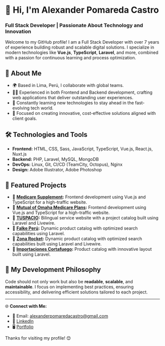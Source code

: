 # 👋 Hi, I'm Alexander Pomareda Castro  
### Full Stack Developer | Passionate About Technology and Innovation  

Welcome to my GitHub profile! I am a Full Stack Developer with over 7 years of experience building robust and scalable digital solutions. I specialize in modern technologies like **Vue.js**, **TypeScript**, **Laravel**, and more, combined with a passion for continuous learning and process optimization.  

## 🚀 About Me  
- 🌍 Based in Lima, Perú, I collaborate with global teams.  
- 👨‍💻 Experienced in both Frontend and Backend development, crafting web applications that deliver outstanding user experiences.  
- 🌱 Constantly learning new technologies to stay ahead in the fast-evolving tech world.  
- 🎯 Focused on creating innovative, cost-effective solutions aligned with client goals.  

## 🛠️ Technologies and Tools  
- **Frontend:** HTML, CSS, Sass, JavaScript, TypeScript, Vue.js, React.js, Nuxt.js  
- **Backend:** PHP, Laravel, MySQL, MongoDB  
- **DevOps:** Linux, Git, CI/CD (TeamCity, Octopus), Nginx  
- **Design:** Adobe Illustrator, Adobe Photoshop  

## 📂 Featured Projects  
- 🌟 **[Medicare Supplement](https://www.medicaresupplement.com):** Frontend development using Vue.js and TypeScript for a high-traffic website.
- 🌟 **[Mutual of Omaha Medicare Plans](https://www.mutualofomahamedicareplans.com):** Frontend development using Vue.js and TypeScript for a high-traffic website.
- 🌟 **[TUSPACIO](http://www.tuspacio.com.pe):** Bilingual service website with a project catalog built using Laravel and Livewire.
- 🌟 **[Falke Perú](http://www.falkeperu.com):** Dynamic product catalog with optimized search capabilities using Laravel.
- 🌟 **[Zona Rocket](http://www.zonarocket.pe):** Dynamic product catalog with optimized search capabilities built using Laravel and Livewire.
- 🌟 **[Importaciones Cortafuego](http://www.icortafuego.com):** Product catalog with innovative layout built using Laravel.

## 🌟 My Development Philosophy  
Code should not only work but also be **readable**, **scalable**, and **maintainable**. I focus on implementing best practices, ensuring accessibility, and delivering efficient solutions tailored to each project.  

---

🌐 **Connect with Me:**  
- 📧 Email: alexanderpomaredacastro@gmail.com  
- 💼 [LinkedIn](https://www.linkedin.com/in/alexanderpomareda/)  
- 🖥️ [Portfolio](https://pomareda.dev)  

Thanks for visiting my profile! 😊

